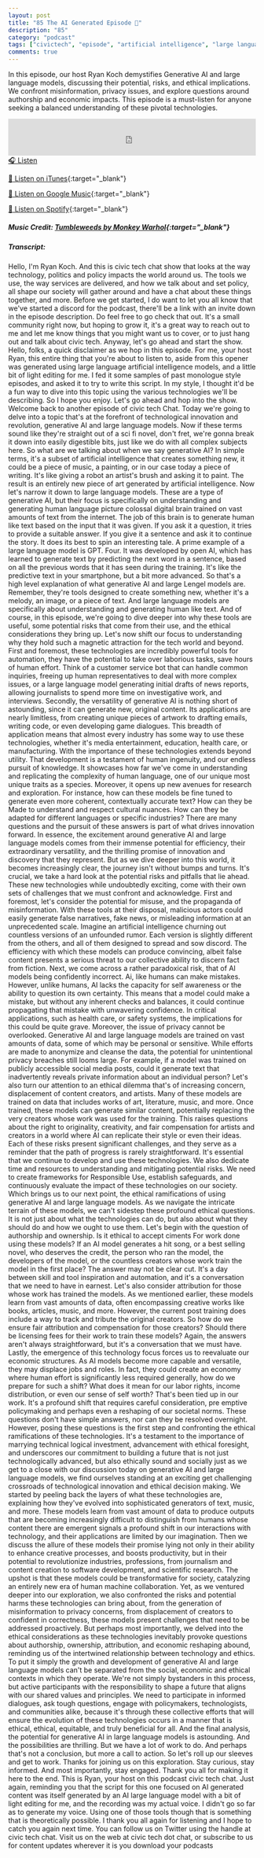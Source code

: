 ```yaml
---
layout: post
title: "85 The AI Generated Episode 🤖"
description: "85"
category: "podcast"
tags: ["civictech", "episode", "artificial intelligence", "large language models"]
comments: true
---
```


In this episode, our host Ryan Koch demystifies Generative AI and large language models, discussing their potential, risks, and ethical implications. We confront misinformation, privacy issues, and explore questions around authorship and economic impacts. This episode is a must-listen for anyone seeking a balanced understanding of these pivotal technologies.

<iframe width="100%" height="75" scrolling="no" frameborder="no" allow="autoplay" src="https://w.soundcloud.com/player/?url=https%3A//api.soundcloud.com/tracks/1548493336%3Fsecret_token%3Ds-4RElpGdg1Oj&color=%23ff5500&auto_play=false&hide_related=false&show_comments=true&show_user=true&show_reposts=false&show_teaser=true&visual=true"></iframe>
<a href="https://soundcloud.com/user-227289754/85-the-ai-generated-episode/" target="_blank">🎧 Listen</a>

[📱 Listen on iTunes](https://itunes.apple.com/us/podcast/civic-tech-chat/id1350640468?mt=2){:target="_blank"}

[📱 Listen on Google Music](https://play.google.com/music/listen?u=0#/ps/I2inksjzzzmbxhg5wbojr624doa){:target="_blank"}

[📱 Listen on Spotify](https://open.spotify.com/show/1kbwPAi4thGOU43xFkehgT){:target="_blank"}

##### Music Credit: [Tumbleweeds by Monkey Warhol](http://freemusicarchive.org/music/Monkey_Warhol/Lonely_Hearts_Challenge/Monkey_Warhol_-_Tumbleweeds){:target="_blank"}

##### Transcript:

<p>
Hello, I'm Ryan Koch. And this is civic tech chat show that looks at the way technology, politics and policy impacts the world around us. The tools we use, the way services are delivered, and how we talk about and set policy, all shape our society will gather around and have a chat about these things together, and more. Before we get started, I do want to let you all know that we've started a discord for the podcast, there'll be a link with an invite down in the episode description. Do feel free to go check that out. It's a small community right now, but hoping to grow it, it's a great way to reach out to me and let me know things that you might want us to cover, or to just hang out and talk about civic tech. Anyway, let's go ahead and start the show. Hello, folks, a quick disclaimer as we hop in this episode. For me, your host Ryan, this entire thing that you're about to listen to, aside from this opener was generated using large language artificial intelligence models, and a little bit of light editing for me. I fed it some samples of past monologue style episodes, and asked it to try to write this script. In my style, I thought it'd be a fun way to dive into this topic using the various technologies we'll be describing. So I hope you enjoy. Let's go ahead and hop into the show. Welcome back to another episode of civic tech Chat. Today we're going to delve into a topic that's at the forefront of technological innovation and revolution, generative AI and large language models. Now if these terms sound like they're straight out of a sci fi novel, don't fret, we're gonna break it down into easily digestible bits, just like we do with all complex subjects here. So what are we talking about when we say generative AI? In simple terms, it's a subset of artificial intelligence that creates something new, it could be a piece of music, a painting, or in our case today a piece of writing. It's like giving a robot an artist's brush and asking it to paint. The result is an entirely new piece of art generated by artificial intelligence. Now let's narrow it down to large language models. These are a type of generative AI, but their focus is specifically on understanding and generating human language picture colossal digital brain trained on vast amounts of text from the internet. The job of this brain is to generate human like text based on the input that it was given. If you ask it a question, it tries to provide a suitable answer. If you give it a sentence and ask it to continue the story. It does its best to spin an interesting tale. A prime example of a large language model is GPT. Four. It was developed by open AI, which has learned to generate text by predicting the next word in a sentence, based on all the previous words that it has seen during the training. It's like the predictive text in your smartphone, but a bit more advanced. So that's a high level explanation of what generative AI and large Lengel models are. Remember, they're tools designed to create something new, whether it's a melody, an image, or a piece of text. And large language models are specifically about understanding and generating human like text. And of course, in this episode, we're going to dive deeper into why these tools are useful, some potential risks that come from their use, and the ethical considerations they bring up. Let's now shift our focus to understanding why they hold such a magnetic attraction for the tech world and beyond. First and foremost, these technologies are incredibly powerful tools for automation, they have the potential to take over laborious tasks, save hours of human effort. Think of a customer service bot that can handle common inquiries, freeing up human representatives to deal with more complex issues, or a large language model generating initial drafts of news reports, allowing journalists to spend more time on investigative work, and interviews. Secondly, the versatility of generative AI is nothing short of astounding, since it can generate new, original content. Its applications are nearly limitless, from creating unique pieces of artwork to drafting emails, writing code, or even developing game dialogues. This breadth of application means that almost every industry has some way to use these technologies, whether it's media entertainment, education, health care, or manufacturing. With the importance of these technologies extends beyond utility. That development is a testament of human ingenuity, and our endless pursuit of knowledge. It showcases how far we've come in understanding and replicating the complexity of human language, one of our unique most unique traits as a species. Moreover, it opens up new avenues for research and exploration. For instance, how can these models be fine tuned to generate even more coherent, contextually accurate text? How can they be Made to understand and respect cultural nuances. How can they be adapted for different languages or specific industries? There are many questions and the pursuit of these answers is part of what drives innovation forward. In essence, the excitement around generative AI and large language models comes from their immense potential for efficiency, their extraordinary versatility, and the thrilling promise of innovation and discovery that they represent. But as we dive deeper into this world, it becomes increasingly clear, the journey isn't without bumps and turns. It's crucial, we take a hard look at the potential risks and pitfalls that lie ahead. These new technologies while undoubtedly exciting, come with their own sets of challenges that we must confront and acknowledge. First and foremost, let's consider the potential for misuse, and the propaganda of misinformation. With these tools at their disposal, malicious actors could easily generate false narratives, fake news, or misleading information at an unprecedented scale. Imagine an artificial intelligence churning out countless versions of an unfounded rumor. Each version is slightly different from the others, and all of them designed to spread and sow discord. The efficiency with which these models can produce convincing, albeit false content presents a serious threat to our collective ability to discern fact from fiction. Next, we come across a rather paradoxical risk, that of AI models being confidently incorrect. Ai, like humans can make mistakes. However, unlike humans, AI lacks the capacity for self awareness or the ability to question its own certainty. This means that a model could make a mistake, but without any inherent checks and balances, it could continue propagating that mistake with unwavering confidence. In critical applications, such as health care, or safety systems, the implications for this could be quite grave. Moreover, the issue of privacy cannot be overlooked. Generative AI and large language models are trained on vast amounts of data, some of which may be personal or sensitive. While efforts are made to anonymize and cleanse the data, the potential for unintentional privacy breaches still looms large. For example, if a model was trained on publicly accessible social media posts, could it generate text that inadvertently reveals private information about an individual person? Let's also turn our attention to an ethical dilemma that's of increasing concern, displacement of content creators, and artists. Many of these models are trained on data that includes works of art, literature, music, and more. Once trained, these models can generate similar content, potentially replacing the very creators whose work was used for the training. This raises questions about the right to originality, creativity, and fair compensation for artists and creators in a world where AI can replicate their style or even their ideas. Each of these risks present significant challenges, and they serve as a reminder that the path of progress is rarely straightforward. It's essential that we continue to develop and use these technologies. We also dedicate time and resources to understanding and mitigating potential risks. We need to create frameworks for Responsible Use, establish safeguards, and continuously evaluate the impact of these technologies on our society. Which brings us to our next point, the ethical ramifications of using generative AI and large language models. As we navigate the intricate terrain of these models, we can't sidestep these profound ethical questions. It is not just about what the technologies can do, but also about what they should do and how we ought to use them. Let's begin with the question of authorship and ownership. Is it ethical to accept ciments For work done using these models? If an AI model generates a hit song, or a best selling novel, who deserves the credit, the person who ran the model, the developers of the model, or the countless creators whose work train the model in the first place? The answer may not be clear cut. It's a day between skill and tool inspiration and automation, and it's a conversation that we need to have in earnest. Let's also consider attribution for those whose work has trained the models. As we mentioned earlier, these models learn from vast amounts of data, often encompassing creative works like books, articles, music, and more. However, the current post training does include a way to track and tribute the original creators. So how do we ensure fair attribution and compensation for those creators? Should there be licensing fees for their work to train these models? Again, the answers aren't always straightforward, but it's a conversation that we must have. Lastly, the emergence of this technology focus forces us to reevaluate our economic structures. As AI models become more capable and versatile, they may displace jobs and roles. In fact, they could create an economy where human effort is significantly less required generally, how do we prepare for such a shift? What does it mean for our labor rights, income distribution, or even our sense of self worth? That's been tied up in our work. It's a profound shift that requires careful consideration, pre emptive policymaking and perhaps even a reshaping of our societal norms. These questions don't have simple answers, nor can they be resolved overnight. However, posing these questions is the first step and confronting the ethical ramifications of these technologies. It's a testament to the importance of marrying technical logical investment, advancement with ethical foresight, and underscores our commitment to building a future that is not just technologically advanced, but also ethically sound and socially just as we get to a close with our discussion today on generative AI and large language models, we find ourselves standing at an exciting get challenging crossroads of technological innovation and ethical decision making. We started by peeling back the layers of what these technologies are, explaining how they've evolved into sophisticated generators of text, music, and more. These models learn from vast amount of data to produce outputs that are becoming increasingly difficult to distinguish from humans whose content there are emergent signals a profound shift in our interactions with technology, and their applications are limited by our imagination. Then we discuss the allure of these models their promise lying not only in their ability to enhance creative processes, and boosts productivity, but in their potential to revolutionize industries, professions, from journalism and content creation to software development, and scientific research. The upshot is that these models could be transformative for society, catalyzing an entirely new era of human machine collaboration. Yet, as we ventured deeper into our exploration, we also confronted the risks and potential harms these technologies can bring about, from the generation of misinformation to privacy concerns, from displacement of creators to confident in correctness, these models present challenges that need to be addressed proactively. But perhaps most importantly, we delved into the ethical considerations as these technologies inevitably provoke questions about authorship, ownership, attribution, and economic reshaping abound, reminding us of the intertwined relationship between technology and ethics. To put it simply the growth and development of generative AI and large language models can't be separated from the social, economic and ethical contexts in which they operate. We're not simply bystanders in this process, but active participants with the responsibility to shape a future that aligns with our shared values and principles. We need to participate in informed dialogues, ask tough questions, engage with policymakers, technologists, and communities alike, because it's through these collective efforts that will ensure the evolution of these technologies occurs in a manner that is ethical, ethical, equitable, and truly beneficial for all. And the final analysis, the potential for generative AI in large language models is astounding. And the possibilities are thrilling. But we have a lot of work to do. And perhaps that's not a conclusion, but more a call to action. So let's roll up our sleeves and get to work. Thanks for joining us on this exploration. Stay curious, stay informed. And most importantly, stay engaged. Thank you all for making it here to the end. This is Ryan, your host on this podcast civic tech chat. Just again, reminding you that the script for this one focused on AI generated content was itself generated by an AI large language model with a bit of light editing for me, and the recording was my actual voice. I didn't go so far as to generate my voice. Using one of those tools though that is something that is theoretically possible. I thank you all again for listening and I hope to catch you again next time. You can follow us on Twitter using the handle at civic tech chat. Visit us on the web at civic tech dot chat, or subscribe to us for content updates wherever it is you download your podcasts
</p>

